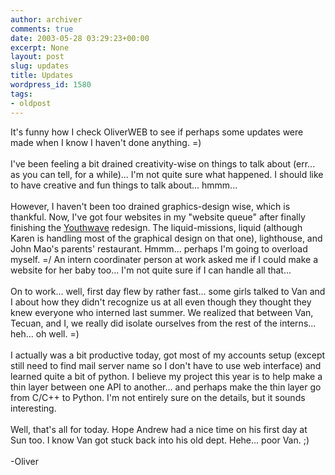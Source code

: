 ```yaml
---
author: archiver
comments: true
date: 2003-05-28 03:29:23+00:00
excerpt: None
layout: post
slug: updates
title: Updates
wordpress_id: 1580
tags:
- oldpost
---
```


It's funny how I check OliverWEB to see if perhaps some updates were made when I know I haven't done anything. =)<br /><br />I've been feeling a bit drained creativity-wise on things to talk about (err... as you can tell, for a while)... I'm not quite sure what happened.  I should like to have creative and fun things to talk about... hmmm...<br /><br />However, I haven't been too drained graphics-design wise, which is thankful.  Now, I've got four websites in my "website queue" after finally finishing the <a href=http://www.youthwave.org>Youthwave</a> redesign. The liquid-missions, liquid (although Karen is handling most of the graphical design on that one), lighthouse, and John Mao's parents' restaurant. Hmmm... perhaps I'm going to overload myself. =/  An intern coordinater person at work asked me if I could make a website for her baby too... I'm not quite sure if I can handle all that...<br /><br />On to work... well, first day flew by rather fast... some girls talked to Van and I about how they didn't recognize us at all even though they thought they knew everyone who interned last summer.  We realized that between Van, Tecuan, and I, we really did isolate ourselves from the rest of the interns... heh... oh well. =)<br /><br />I actually was a bit productive today, got most of my accounts setup (except still need to find mail server name so  I don't have to use web interface) and learned quite a bit of python.  I believe my project this year is to help make a thin layer between one API to another... and perhaps make the thin layer go from C/C++ to Python.  I'm not entirely sure on the details, but it sounds interesting.<br /><br />Well, that's all for today. Hope Andrew had a nice time on his first day at Sun too.  I know Van got stuck back into his old dept. Hehe... poor Van. ;)<br /><br />-Oliver